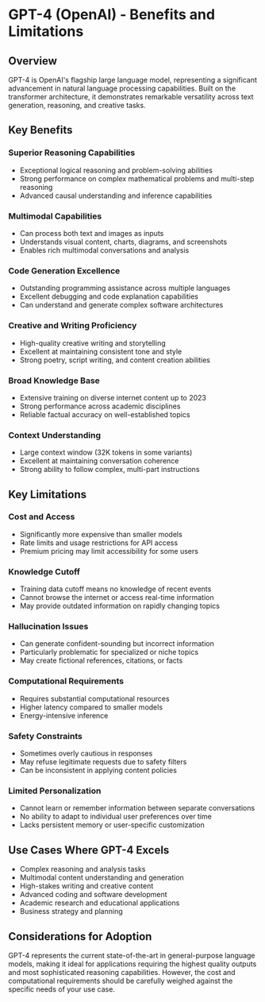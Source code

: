 # GPT-4 (OpenAI) - Benefits and Limitations

## Overview
GPT-4 is OpenAI's flagship large language model, representing a significant advancement in natural language processing capabilities. Built on the transformer architecture, it demonstrates remarkable versatility across text generation, reasoning, and creative tasks.

## Key Benefits

### Superior Reasoning Capabilities
- Exceptional logical reasoning and problem-solving abilities
- Strong performance on complex mathematical problems and multi-step reasoning
- Advanced causal understanding and inference capabilities

### Multimodal Capabilities
- Can process both text and images as inputs
- Understands visual content, charts, diagrams, and screenshots
- Enables rich multimodal conversations and analysis

### Code Generation Excellence
- Outstanding programming assistance across multiple languages
- Excellent debugging and code explanation capabilities
- Can understand and generate complex software architectures

### Creative and Writing Proficiency
- High-quality creative writing and storytelling
- Excellent at maintaining consistent tone and style
- Strong poetry, script writing, and content creation abilities

### Broad Knowledge Base
- Extensive training on diverse internet content up to 2023
- Strong performance across academic disciplines
- Reliable factual accuracy on well-established topics

### Context Understanding
- Large context window (32K tokens in some variants)
- Excellent at maintaining conversation coherence
- Strong ability to follow complex, multi-part instructions

## Key Limitations

### Cost and Access
- Significantly more expensive than smaller models
- Rate limits and usage restrictions for API access
- Premium pricing may limit accessibility for some users

### Knowledge Cutoff
- Training data cutoff means no knowledge of recent events
- Cannot browse the internet or access real-time information
- May provide outdated information on rapidly changing topics

### Hallucination Issues
- Can generate confident-sounding but incorrect information
- Particularly problematic for specialized or niche topics
- May create fictional references, citations, or facts

### Computational Requirements
- Requires substantial computational resources
- Higher latency compared to smaller models
- Energy-intensive inference

### Safety Constraints
- Sometimes overly cautious in responses
- May refuse legitimate requests due to safety filters
- Can be inconsistent in applying content policies

### Limited Personalization
- Cannot learn or remember information between separate conversations
- No ability to adapt to individual user preferences over time
- Lacks persistent memory or user-specific customization

## Use Cases Where GPT-4 Excels
- Complex reasoning and analysis tasks
- Multimodal content understanding and generation
- High-stakes writing and creative content
- Advanced coding and software development
- Academic research and educational applications
- Business strategy and planning

## Considerations for Adoption
GPT-4 represents the current state-of-the-art in general-purpose language models, making it ideal for applications requiring the highest quality outputs and most sophisticated reasoning capabilities. However, the cost and computational requirements should be carefully weighed against the specific needs of your use case.